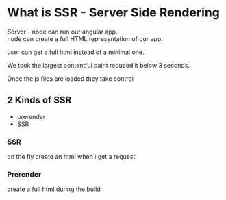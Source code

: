 # What is SSR - Server Side Rendering

Server - node can run our angular app.  
node can create a full HTML representation of our app.  

user can get a full html instead of a minimal one.  

We took the largest contentful paint reduced it below 3 seconds.

Once the js files are loaded they take control

## 2 Kinds of SSR

- prerender
- SSR

### SSR

on the fly create an html when i get a request

### Prerender

create a full html during the build


